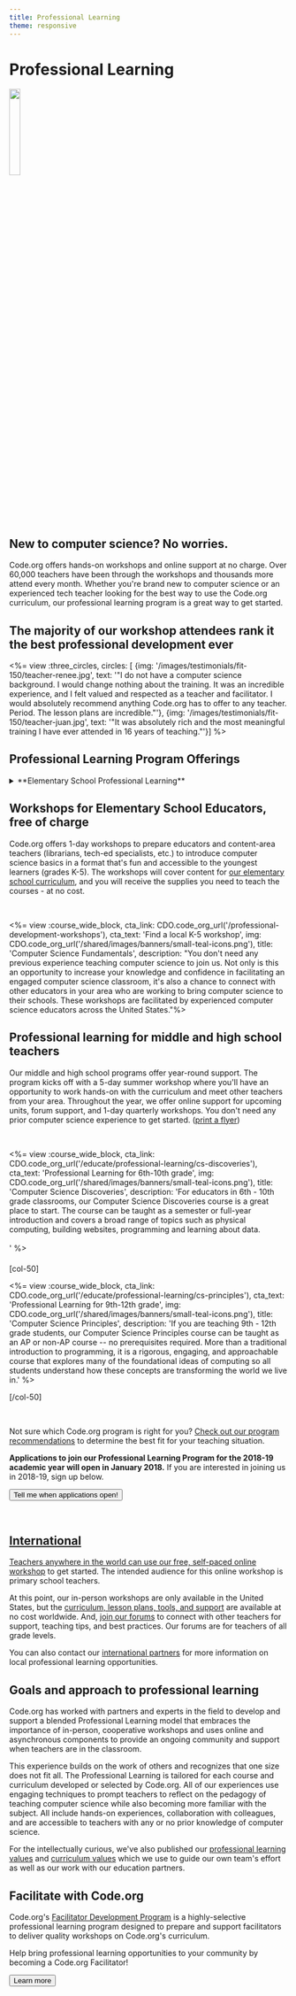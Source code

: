 ```yaml
---
title: Professional Learning
theme: responsive
---
```

<link href="/shared/css/course-blocks.css", type="text/css", rel="stylesheet"></link>

# Professional Learning #
<img src="/images/k5pdcropped.jpg" width="20%"/>

## New to computer science? No worries.

Code.org offers hands-on workshops and online support at no charge. Over 60,000 teachers have been through the workshops and thousands more attend every month. Whether you're brand new to computer science or an experienced tech teacher looking for the best way to use the Code.org curriculum, our professional learning program is a great way to get started.

## The majority of our workshop attendees rank it the best professional development ever

<%= view :three_circles, circles: [
{img: '/images/testimonials/fit-150/teacher-renee.jpg', text: '"I do not have a computer science background. I would change nothing about the training. It was an incredible experience, and I felt valued and respected as a teacher and facilitator. I would absolutely recommend anything Code.org has to offer to any teacher. Period. The lesson plans are incredible."'},
{img: '/images/testimonials/fit-150/teacher-juan.jpg', text: '"It was absolutely rich and the most meaningful training I have ever attended in 16 years of teaching."'}] %>

## Professional Learning Program Offerings
<details>
 <summary>**Elementary School Professional Learning**</summary>
  <p>

  Code.org offers 1-day workshops to prepare educators and content-area teachers (librarians, tech-ed specialists, etc.) to introduce computer science basics in a format that's fun and accessible to the youngest learners (grades K-5). The workshops will cover content for [our elementary school curriculum](/educate/curriculum/elementary-school), and you will receive the supplies you need to teach the courses - at no cost. 
  
  <br>


<div class="col-50" style="margin-bottom: 20px;">

<%= view :course_wide_block, cta_link: CDO.code_org_url('/professional-development-workshops'), cta_text: 'Find a local K-5 workshop', img: CDO.code_org_url('/shared/images/banners/small-teal-icons.png'), title: 'Computer Science Fundamentals', description: "You don't need any previous experience teaching computer science to join us. Not only is this an opportunity to increase your knowledge and confidence in facilitating an engaged computer science classroom, it's also a chance to connect with other educators in your area who are working to bring computer science to their schools. These workshops are facilitated by experienced computer science educators across the United States."%>

</div>

<div style="clear:both"></div>
</p>

</details>


## Workshops for Elementary School Educators, free of charge

Code.org offers 1-day workshops to prepare educators and content-area teachers (librarians, tech-ed specialists, etc.) to introduce computer science basics in a format that's fun and accessible to the youngest learners (grades K-5). The workshops will cover content for [our elementary school curriculum](/educate/curriculum/elementary-school), and you will receive the supplies you need to teach the courses - at no cost. 

<br>


<div class="col-50" style="margin-bottom: 20px;">

<%= view :course_wide_block, cta_link: CDO.code_org_url('/professional-development-workshops'), cta_text: 'Find a local K-5 workshop', img: CDO.code_org_url('/shared/images/banners/small-teal-icons.png'), title: 'Computer Science Fundamentals', description: "You don't need any previous experience teaching computer science to join us. Not only is this an opportunity to increase your knowledge and confidence in facilitating an engaged computer science classroom, it's also a chance to connect with other educators in your area who are working to bring computer science to their schools. These workshops are facilitated by experienced computer science educators across the United States."%>

</div>

<div style="clear:both"></div>

## Professional learning for middle and high school teachers


Our middle and high school programs offer year-round support. The program kicks off with a 5-day summer workshop where you'll have an opportunity to work hands-on with the curriculum and meet other teachers from your area. Throughout the year, we offer online support for upcoming units, forum support, and 1-day quarterly workshops. You don't need any prior computer science experience to get started. ([print a flyer](/files/PLProgramsOverview_1-Pager.pdf))

<br>


<div class="col-50" style="margin-bottom: 20px;">

<%= view :course_wide_block, cta_link: CDO.code_org_url('/educate/professional-learning/cs-discoveries'), cta_text: 'Professional Learning for 6th-10th grade', img: CDO.code_org_url('/shared/images/banners/small-teal-icons.png'), title: 'Computer Science Discoveries', description: 'For educators in 6th - 10th grade classrooms, our Computer Science Discoveries course is a great place to start. The course can be taught as a semester or full-year introduction and covers a broad range of topics such as physical computing, building websites, programming and learning about data.<br><br>' %>

</div>

[col-50]

<%= view :course_wide_block, cta_link: CDO.code_org_url('/educate/professional-learning/cs-principles'), cta_text: 'Professional Learning for 9th-12th grade', img: CDO.code_org_url('/shared/images/banners/small-teal-icons.png'), title: 'Computer Science Principles', description: 'If you are teaching 9th - 12th grade students, our Computer Science Principles course can be taught as an AP or non-AP course -- no prerequisites required. More than a traditional introduction to programming, it is a rigorous, engaging, and approachable course that explores many of the foundational ideas of computing so all students understand how these concepts are transforming the world we live in.' %>



[/col-50]

<div style="clear:both"></div>




<div style="clear: both;"></div>
<br>

Not sure which Code.org program is right for you? [Check out our program recommendations](/files/PL-Program-for-Me.pdf) to determine the best fit for your teaching situation.

**Applications to join our Professional Learning Program for the 2018-19 academic year will open in January 2018.** If you are interested in joining us in 2018-19, sign up below.

<a href="https://studio.code.org/pd/regional_partner_contact/new"><button>Tell me when applications open!</button> 

<br>


## International

Teachers anywhere in the world can use our free, self-paced [online workshop](https://studio.code.org/s/K5-onlinePD) to get started. The intended audience for this online workshop is primary school teachers.

At this point, our in-person  workshops are only available in the United States, but the [curriculum, lesson plans, tools, and support](https://studio.code.org/courses) are available at no cost worldwide. And, [join our forums](https://forum.code.org/) to connect with other teachers for support, teaching tips, and best practices. Our forums are for teachers of all grade levels.

You can also contact our [international partners](https://hourofcode.com/international-partners) for more information on local professional learning opportunities.

## Goals and approach to professional learning

Code.org has worked with partners and experts in the field to develop and support a blended Professional Learning model that embraces the importance of in-person, cooperative workshops and uses online and asynchronous components to provide an ongoing community and support when teachers are in the classroom.

This experience builds on the work of others and recognizes that one size does not fit all. The Professional Learning is tailored for each course and curriculum developed or selected by Code.org. All of our experiences use engaging techniques to prompt teachers to reflect on the pedagogy of teaching computer science while also becoming more familiar with the subject. All include hands-on experiences, collaboration with colleagues, and are accessible to teachers with any or no prior knowledge of computer science.

For the intellectually curious, we've also published our [professional learning values](/educate/professional-learning/values) and [curriculum values](/educate/curriculum/values) which we use to guide our own team's effort as well as our work with our education partners.

## Facilitate with Code.org

Code.org's [Facilitator Development Program](/educate/professional-learning/facilitator) is a highly-selective professional learning program designed to prepare and support facilitators to deliver quality workshops on Code.org's curriculum. 

Help bring professional learning opportunities to your community by becoming a Code.org Facilitator!

<a href="/educate/professional-learning/facilitator"><button>Learn more</button>
